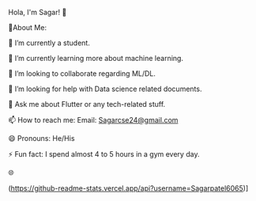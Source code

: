 Hola, I'm Sagar! 👋 

💫About Me: 

🔭 I’m currently a student. 

🌱 I’m currently learning more about machine learning. 

👯 I’m looking to collaborate regarding ML/DL. 

🤔 I’m looking for help with Data science related documents. 

💬 Ask me about Flutter or any tech-related stuff. 

📫 How to reach me: Email: Sagarcse24@gmail.com

😄 Pronouns: He/His 

⚡ Fun fact: I spend almost 4 to 5 hours in a gym every day. 

🌐 

 
(https://github-readme-stats.vercel.app/api?username=Sagarpatel6065)]
<!-- (https://github-readme-stats.vercel.app/api?username=Sagarpatel6065&hide=contribs,prs)
(https://github-readme-stats.vercel.app/api?username=Sagarpatel6065&count_private=true)
(https://github-readme-stats.vercel.app/api?username=Sagarpatel6065&show_icons=true)
(https://github-readme-stats.vercel.app/api?username=Sagarpatel6065&show_icons=true&theme=radical)
(https://github-readme-stats.vercel.app/api/pin/?username=Sagarpatel6065&repo=github-readme-stats)] -->
